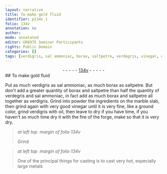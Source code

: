 ```yaml
---
layout: narrative
title: To make gold fluid
identifier: p134v_1
folio: 134v
annotation: no
author:
mode: annotated
editor: GR8975 Seminar Participants
rights: Public Domain
categories: []
tags: [verdigris, sal ammoniac, borax, saltpetre, verdegris, vinegar, oil]
---
```


 <div class="folio" align="center">- - - - - <a href="http://gallica.bnf.fr/ark:/12148/btv1b10500001g/f274.image" target="_blank">134v</a> - - - - - </div> 
## To make gold fluid

  
Put as much <span class="material">verdigris</span> as <span class="material">sal ammoniac</span>, as much <span class="material">borax</span> as <span class="material">saltpetre</span>. But don't add a greater quantity of <span class="material">borax</span> and <span class="material">saltpetre</span> than half the quantity of <span class="material">verdegris</span> and <span class="material">sal ammoniac</span>, in fact add as much <span class="material">borax</span> and <span class="material">saltpetre</span> all together as <span class="material">verdigris</span>. Grind into powder the ingredients on the <span class="tool">marble slab</span>, then grind again with very good <span class="material">vinegar</span> until it is very fine, like a ground color, grind <span class="material">verdigris</span> with <span class="material">oil</span>, then leave to dry if you have time, if you haven't so much time dry it with the fire of the forge, make so that it is very dry. 
 
> *at left top  margin of folio 134v*
> 
> Grind 
 
> *at left top  margin of folio 134v*
> 
>  One of the principal things for casting is to cast very hot, especially large metals 
 